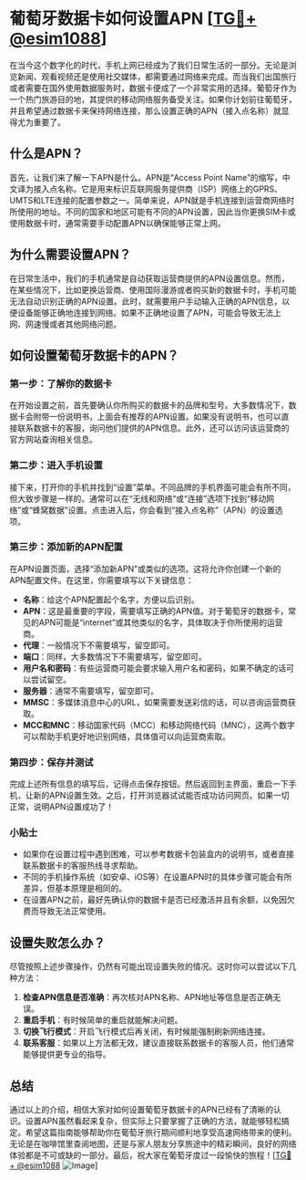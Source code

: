 # 葡萄牙数据卡如何设置APN [[TG💪+ @esim1088](https://t.me/s/esim1088)]

在当今这个数字化的时代，手机上网已经成为了我们日常生活的一部分。无论是浏览新闻、观看视频还是使用社交媒体，都需要通过网络来完成。而当我们出国旅行或者需要在国外使用数据服务时，数据卡便成了一个非常实用的选择。葡萄牙作为一个热门旅游目的地，其提供的移动网络服务备受关注。如果你计划前往葡萄牙，并且希望通过数据卡来保持网络连接，那么设置正确的APN（接入点名称）就显得尤为重要了。

## 什么是APN？

首先，让我们来了解一下APN是什么。APN是“Access Point Name”的缩写，中文译为接入点名称。它是用来标识互联网服务提供商（ISP）网络上的GPRS、UMTS和LTE连接的配置参数之一。简单来说，APN就是手机连接到运营商网络时所使用的地址。不同的国家和地区可能有不同的APN设置，因此当你更换SIM卡或使用数据卡时，通常需要手动配置APN以确保能够正常上网。

## 为什么需要设置APN？

在日常生活中，我们的手机通常是自动获取运营商提供的APN设置信息。然而，在某些情况下，比如更换运营商、使用国际漫游或者购买新的数据卡时，手机可能无法自动识别正确的APN设置。此时，就需要用户手动输入正确的APN信息，以便设备能够正确地连接到网络。如果不正确地设置了APN，可能会导致无法上网、网速慢或者其他网络问题。

## 如何设置葡萄牙数据卡的APN？

### 第一步：了解你的数据卡

在开始设置之前，首先要确认你所购买的数据卡的品牌和型号。大多数情况下，数据卡会附带一份说明书，上面会有推荐的APN设置。如果没有说明书，也可以直接联系数据卡的客服，询问他们提供的APN信息。此外，还可以访问该运营商的官方网站查询相关信息。

### 第二步：进入手机设置

接下来，打开你的手机并找到“设置”菜单。不同品牌的手机界面可能会有所不同，但大致步骤是一样的。通常可以在“无线和网络”或“连接”选项下找到“移动网络”或“蜂窝数据”设置。点击进入后，你会看到“接入点名称”（APN）的设置选项。

### 第三步：添加新的APN配置

在APN设置页面，选择“添加新APN”或类似的选项。这将允许你创建一个新的APN配置文件。在这里，你需要填写以下关键信息：

- **名称**：给这个APN配置起个名字，方便以后识别。
- **APN**：这是最重要的字段，需要填写正确的APN值。对于葡萄牙的数据卡，常见的APN可能是“internet”或其他类似的名字，具体取决于你所使用的运营商。
- **代理**：一般情况下不需要填写，留空即可。
- **端口**：同样，大多数情况下不需要填写，留空即可。
- **用户名和密码**：有些运营商可能会要求输入用户名和密码，如果不确定的话可以尝试留空。
- **服务器**：通常不需要填写，留空即可。
- **MMSC**：多媒体消息中心的URL，如果需要发送彩信的话，可以咨询运营商获取。
- **MCC和MNC**：移动国家代码（MCC）和移动网络代码（MNC），这两个数字可以帮助手机更好地识别网络，具体值可以向运营商索取。

### 第四步：保存并测试

完成上述所有信息的填写后，记得点击保存按钮。然后返回到主界面，重启一下手机，让新的APN设置生效。之后，打开浏览器试试能否成功访问网页。如果一切正常，说明APN设置成功了！

### 小贴士

- 如果你在设置过程中遇到困难，可以参考数据卡包装盒内的说明书，或者直接联系数据卡的客服热线寻求帮助。
- 不同的手机操作系统（如安卓、iOS等）在设置APN时的具体步骤可能会有所差异，但基本原理是相同的。
- 在设置APN之前，最好先确认你的数据卡是否已经激活并且有余额，以免因欠费而导致无法正常使用。

## 设置失败怎么办？

尽管按照上述步骤操作，仍然有可能出现设置失败的情况。这时你可以尝试以下几种方法：

1. **检查APN信息是否准确**：再次核对APN名称、APN地址等信息是否正确无误。
2. **重启手机**：有时候简单的重启就能解决问题。
3. **切换飞行模式**：开启飞行模式后再关闭，有时候能强制刷新网络连接。
4. **联系客服**：如果以上方法都无效，建议直接联系数据卡的客服人员，他们通常能够提供更专业的指导。

## 总结

通过以上的介绍，相信大家对如何设置葡萄牙数据卡的APN已经有了清晰的认识。设置APN虽然看起来复杂，但实际上只要掌握了正确的方法，就能够轻松搞定。希望这篇指南能够帮助你在葡萄牙旅行期间顺利地享受高速网络带来的便利。无论是在咖啡馆里查阅地图，还是与家人朋友分享旅途中的精彩瞬间，良好的网络体验都是不可或缺的一部分。最后，祝大家在葡萄牙度过一段愉快的旅程！[[TG💪+ @esim1088](https://t.me/s/esim1088) ![Image](https://i.postimg.cc/4NQfJmqS/Snipaste-2025-05-13-00-14-12.png)]